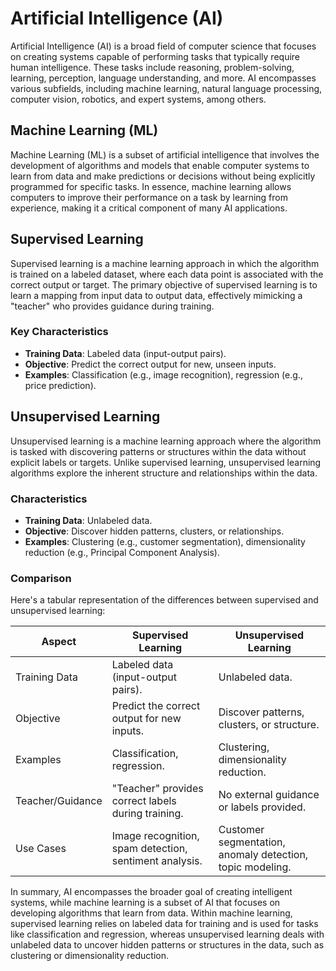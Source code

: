 # Artificial Intelligence (AI)

Artificial Intelligence (AI) is a broad field of computer science that focuses on creating systems capable of performing tasks that typically require human intelligence. These tasks include reasoning, problem-solving, learning, perception, language understanding, and more. AI encompasses various subfields, including machine learning, natural language processing, computer vision, robotics, and expert systems, among others.

## Machine Learning (ML)

Machine Learning (ML) is a subset of artificial intelligence that involves the development of algorithms and models that enable computer systems to learn from data and make predictions or decisions without being explicitly programmed for specific tasks. In essence, machine learning allows computers to improve their performance on a task by learning from experience, making it a critical component of many AI applications.

## Supervised Learning

Supervised learning is a machine learning approach in which the algorithm is trained on a labeled dataset, where each data point is associated with the correct output or target. The primary objective of supervised learning is to learn a mapping from input data to output data, effectively mimicking a "teacher" who provides guidance during training.

### Key Characteristics

- **Training Data**: Labeled data (input-output pairs).
- **Objective**: Predict the correct output for new, unseen inputs.
- **Examples**: Classification (e.g., image recognition), regression (e.g., price prediction).

## Unsupervised Learning

Unsupervised learning is a machine learning approach where the algorithm is tasked with discovering patterns or structures within the data without explicit labels or targets. Unlike supervised learning, unsupervised learning algorithms explore the inherent structure and relationships within the data.

### Characteristics

- **Training Data**: Unlabeled data.
- **Objective**: Discover hidden patterns, clusters, or relationships.
- **Examples**: Clustering (e.g., customer segmentation), dimensionality reduction (e.g., Principal Component Analysis).

### Comparison

Here's a tabular representation of the differences between supervised and unsupervised learning:

| Aspect                | Supervised Learning                        | Unsupervised Learning                      |
|-----------------------|--------------------------------------------|--------------------------------------------|
| Training Data         | Labeled data (input-output pairs).         | Unlabeled data.                            |
| Objective             | Predict the correct output for new inputs. | Discover patterns, clusters, or structure. |
| Examples              | Classification, regression.                 | Clustering, dimensionality reduction.      |
| Teacher/Guidance     | "Teacher" provides correct labels during training. | No external guidance or labels provided.   |
| Use Cases            | Image recognition, spam detection, sentiment analysis. | Customer segmentation, anomaly detection, topic modeling. |

In summary, AI encompasses the broader goal of creating intelligent systems, while machine learning is a subset of AI that focuses on developing algorithms that learn from data. Within machine learning, supervised learning relies on labeled data for training and is used for tasks like classification and regression, whereas unsupervised learning deals with unlabeled data to uncover hidden patterns or structures in the data, such as clustering or dimensionality reduction.
